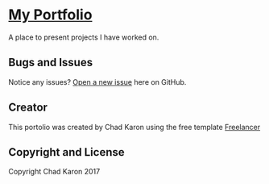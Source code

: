 # [My Portfolio](bit.ly/karonPortfolio/)
A place to present projects I have worked on.

## Bugs and Issues

Notice any issues? [Open a new issue](https://github.com/ckaron0912/Portfolio-Website/issues) here on GitHub.

## Creator

This portolio was created by Chad Karon using the free template [Freelancer](http://startbootstrap.com/template-overviews/freelancer/)

## Copyright and License

Copyright Chad Karon 2017
